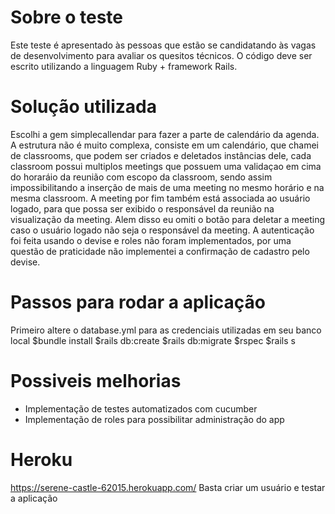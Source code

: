 # Sobre o teste
Este teste é apresentado às pessoas que estão se candidatando às vagas de desenvolvimento para avaliar os quesitos técnicos. O código deve ser escrito utilizando a linguagem Ruby + framework Rails.
# Solução utilizada
Escolhi a gem simplecallendar para fazer a parte de calendário da agenda.
A estrutura não é muito complexa, consiste em um calendário, que chamei de classrooms, que podem ser criados e deletados instâncias dele, cada classroom possui multiplos meetings que possuem uma validaçao em cima do horaráio da reunião com escopo da classroom, sendo assim impossibilitando a inserção de mais de uma meeting no mesmo horário e na mesma classroom.
A meeting por fim também está associada ao usuário logado, para que possa ser exibido o responsável da reunião na visualização da meeting. Alem disso eu omiti o botão para deletar a meeting caso o usuário logado não seja o responsável da meeting.
A autenticação foi feita usando o devise e roles não foram implementados, por uma questão de praticidade não implementei a confirmação de cadastro pelo devise.
# Passos para rodar a aplicação
Primeiro altere o database.yml para as credenciais utilizadas em seu banco local
$bundle install
$rails db:create
$rails db:migrate
$rspec
$rails s
# Possiveis melhorias
- Implementação de testes automatizados com cucumber
- Implementação de roles para possibilitar administração do app
# Heroku
https://serene-castle-62015.herokuapp.com/
Basta criar um usuário e testar a aplicação
